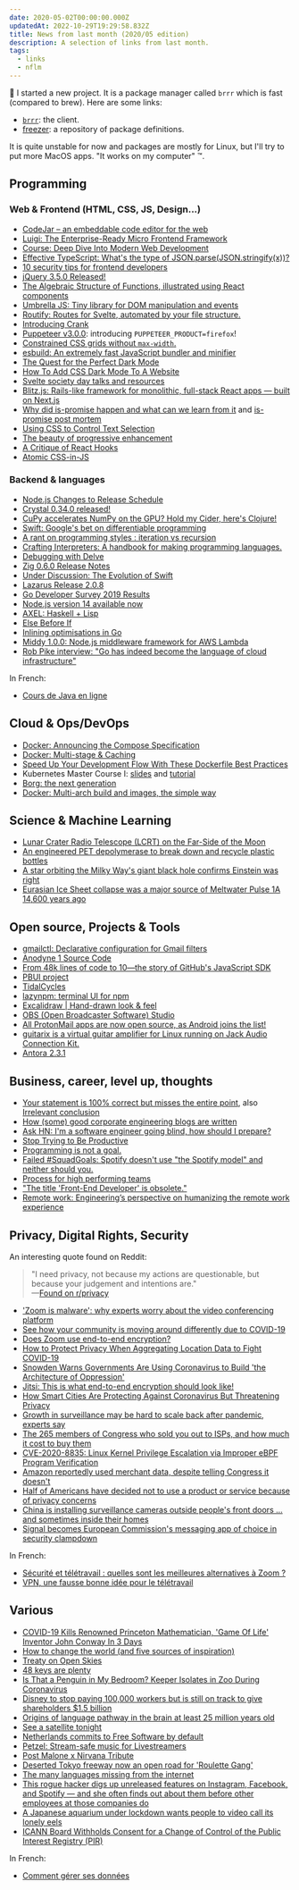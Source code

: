 ```yaml
---
date: 2020-05-02T00:00:00.000Z
updatedAt: 2022-10-29T19:29:58.832Z
title: News from last month (2020/05 edition)
description: A selection of links from last month.
tags:
  - links
  - nflm
---
```


🎉 I started a new project. It is a package manager called `brrr` which is fast (compared to brew). Here are some links:

- [`brrr`](https://git.sr.ht/~siegfriedehret/brrr): the client.
- [freezer](https://git.sr.ht/~siegfriedehret/freezer): a repository of package definitions.

It is quite unstable for now and packages are mostly for Linux, but I'll try to put more MacOS apps. "It works on my computer" ™️.

## Programming

### Web & Frontend (HTML, CSS, JS, Design...)

- [CodeJar – an embeddable code editor for the web](https://medv.io/codejar/)
- [Luigi: The Enterprise-Ready Micro Frontend Framework](https://luigi-project.io/)
- [Course: Deep Dive Into Modern Web Development](https://fullstackopen.com/en/)
- [Effective TypeScript: What's the type of JSON.parse(​JSON.stringify(x))?](https://effectivetypescript.com/2020/04/09/jsonify/)
- [10 security tips for frontend developers](https://konstantinlebedev.com/security-for-frontend/)
- [jQuery 3.5.0 Released!](https://blog.jquery.com/2020/04/10/jquery-3-5-0-released/)
- [The Algebraic Structure of Functions, illustrated using React components](https://jrsinclair.com/articles/2020/algebraic-structure-of-functions-illustrated-with-react-components/)
- [Umbrella JS: Tiny library for DOM manipulation and events](https://umbrellajs.com/)
- [Routify: Routes for Svelte, automated by your file structure.](https://routify.dev/)
- [Introducing Crank](https://crank.js.org/blog/introducing-crank)
- [Puppeteer v3.0.0](https://github.com/puppeteer/puppeteer/releases/tag/v3.0.0): introducing `PUPPETEER_PRODUCT=firefox`!
- [Constrained CSS grids without `max-width`.](https://ethanmarcotte.com/wrote/css-grid-without-max-width/)
- [esbuild: An extremely fast JavaScript bundler and minifier](https://github.com/evanw/esbuild)
- [The Quest for the Perfect Dark Mode](https://joshwcomeau.com/gatsby/dark-mode/)
- [How To Add CSS Dark Mode To A Website](https://kevq.uk/how-to-add-css-dark-mode-to-a-website/)
- [Svelte society day talks and resources](https://gist.github.com/sw-yx/ace62a7f6b880a3c87660ac6e663bd9a)
- [Blitz.js: Rails-like framework for monolithic, full-stack React apps — built on Next.js](https://blitzjs.com/)
- [Why did is-promise happen and what can we learn from it](https://snyk.io/blog/why-did-is-promise-happen-and-what-can-we-learn-from-it/) and [is-promise post mortem](https://medium.com/javascript-in-plain-english/is-promise-post-mortem-cab807f18dcc)
- [Using CSS to Control Text Selection](https://codersblock.com/blog/using-css-to-control-text-selection/)
- [The beauty of progressive enhancement](https://www.matuzo.at/blog/beauty-of-progressive-enhancement/)
- [A Critique of React Hooks](https://dillonshook.com/a-critique-of-react-hooks/)
- [Atomic CSS-in-JS](https://sebastienlorber.com/atomic-css-in-js)

### Backend & languages

- [Node.js Changes to Release Schedule](https://nodejs.org/en/blog/announcements/adjusted-release-schedule-covid/)
- [Crystal 0.34.0 released!](https://crystal-lang.org/2020/04/06/crystal-0.34.0-released.html)
- [CuPy accelerates NumPy on the GPU? Hold my Cider, here's Clojure!](https://dragan.rocks/articles/20/Clojure-Numpy-Cupy-CPU-GPU)
- [Swift: Google's bet on differentiable programming](https://tryolabs.com/blog/2020/04/02/swift-googles-bet-on-differentiable-programming/)
- [A rant on programming styles : iteration vs recursion](http://www.yannmoisan.com/iteration-vs-recursion.html)
- [Crafting Interpreters: A handbook for making programming languages.](https://www.craftinginterpreters.com/)
- [Debugging with Delve](https://tpaschalis.github.io/delve-debugging/)
- [Zig 0.6.0 Release Notes](https://ziglang.org/download/0.6.0/release-notes.html)
- [Under Discussion: The Evolution of Swift](https://www.welcometothejungle.com/en/articles/btc-interview-evolution-swift)
- [Lazarus Release 2.0.8](https://forum.lazarus.freepascal.org/index.php?topic=49356.0)
- [Go Developer Survey 2019 Results](https://blog.golang.org/survey2019-results)
- [Node.js version 14 available now](https://medium.com/@nodejs/node-js-version-14-available-now-8170d384567e)
- [AXEL: Haskell + Lisp](https://axellang.github.io/)
- [Else Before If](https://www.fluentcpp.com/2020/04/24/else-before-if/)
- [Inlining optimisations in Go](https://dave.cheney.net/2020/04/25/inlining-optimisations-in-go)
- [Middy 1.0.0: Node.js middleware framework for AWS Lambda](https://loige.co/middy-1-is-here/)
- [Rob Pike interview: "Go has indeed become the language of cloud infrastructure"](https://evrone.com/rob-pike-interview)

In French:

- [Cours de Java en ligne](https://www.youtube.com/channel/UCIatmtIm9z5YEWuHbrUMLsw)

## Cloud & Ops/DevOps

- [Docker: Announcing the Compose Specification](https://www.docker.com/blog/announcing-the-compose-specification/)
- [Docker: Multi-stage & Caching](https://4sh.dev/docker-multi-stage-caching/)
- [Speed Up Your Development Flow With These Dockerfile Best Practices](https://www.docker.com/blog/speed-up-your-development-flow-with-these-dockerfile-best-practices/)
- Kubernetes Master Course I: [slides](http://dn.dev/kubemaster1) and [tutorial](http://dn.dev/kube-tutorial)
- [Borg: the next generation](https://dl.acm.org/doi/abs/10.1145/3342195.3387517)
- [Docker: Multi-arch build and images, the simple way](https://www.docker.com/blog/multi-arch-build-and-images-the-simple-way/)

## Science & Machine Learning

- [Lunar Crater Radio Telescope (LCRT) on the Far-Side of the Moon](https://www.nasa.gov/directorates/spacetech/niac/2020_Phase_I_Phase_II/lunar_crater_radio_telescope/)
- [An engineered PET depolymerase to break down and recycle plastic bottles](https://www.nature.com/articles/s41586-020-2149-4)
- [A star orbiting the Milky Way's giant black hole confirms Einstein was right](https://www.sciencenews.org/article/star-orbiting-milky-way-giant-black-hole-confirms-einstein-was-right)
- [Eurasian Ice Sheet collapse was a major source of Meltwater Pulse 1A 14,600 years ago](https://www.nature.com/articles/s41561-020-0567-4)

## Open source, Projects & Tools

- [gmailctl: Declarative configuration for Gmail filters](https://github.com/mbrt/gmailctl)
- [Anodyne 1 Source Code](https://github.com/analgesicproductions/Anodyne-1-Repo)
- [From 48k lines of code to 10—the story of GitHub's JavaScript SDK](https://github.blog/2020-04-09-from-48k-lines-of-code-to-10-the-story-of-githubs-javascript-sdk/)
- [PBUI project](https://github.com/pbui-project/pbui-main)
- [TidalCycles](https://tidalcycles.org/)
- [lazynpm: terminal UI for npm](https://github.com/jesseduffield/lazynpm)
- [Excalidraw | Hand-drawn look & feel](https://excalidraw.com/)
- [OBS (Open Broadcaster Software) Studio](https://obsproject.com/)
- [All ProtonMail apps are now open source, as Android joins the list!](https://protonmail.com/blog/android-open-source/)
- [guitarix is a virtual guitar amplifier for Linux running on Jack Audio Connection Kit.](http://guitarix.org/)
- [Antora 2.3.1](https://docs.antora.org/antora/2.3/whats-new/)

## Business, career, level up, thoughts

- [Your statement is 100% correct but misses the entire point](https://nibblestew.blogspot.com/2020/04/your-statement-is-100-correct-but.html), also [Irrelevant conclusion](https://en.wikipedia.org/wiki/Irrelevant_conclusion)
- [How (some) good corporate engineering blogs are written](https://css-tricks.com/how-some-good-corporate-engineering-blogs-are-written/)
- [Ask HN: I'm a software engineer going blind, how should I prepare?](https://news.ycombinator.com/item?id=22918980)
- [Stop Trying to Be Productive](https://www.nytimes.com/2020/04/01/style/productivity-coronavirus.html)
- [Programming is not a goal.](https://ralsina.me/weblog/posts/programming-is-not-a-goal.html)
- [Failed #SquadGoals: Spotify doesn't use "the Spotify model" and neither should you.](https://www.jeremiahlee.com/posts/failed-squad-goals/)
- [Process for high performing teams](https://loicknuchel.fr/blog/2020/04/20/process-for-high-performing-teams)
- ["The title 'Front-End Developer' is obsolete."](https://css-tricks.com/the-title-front-end-developer-is-obsolete/)
- [Remote work: Engineering’s perspective on humanizing the remote work experience](https://github.blog/2020-04-24-remote-work-engineerings-perspective-on-humanizing-the-remote-work-experience/)

## Privacy, Digital Rights, Security

An interesting quote found on Reddit:

> "I need privacy, not because my actions are questionable, but because your judgement and intentions are."<br>&mdash;[Found on r/privacy](https://www.reddit.com/r/privacy/comments/fvocq2/i_need_privacy_not_because_my_actions_are/)

- ['Zoom is malware': why experts worry about the video conferencing platform](https://www.theguardian.com/technology/2020/apr/02/zoom-technology-security-coronavirus-video-conferencing)
- [See how your community is moving around differently due to COVID-19](https://www.google.com/covid19/mobility/)
- [Does Zoom use end-to-end encryption?](https://blog.cryptographyengineering.com/2020/04/03/does-zoom-use-end-to-end-encryption/)
- [How to Protect Privacy When Aggregating Location Data to Fight COVID-19](https://www.eff.org/deeplinks/2020/04/how-protect-privacy-when-aggregating-location-data-fight-covid-19)
- [Snowden Warns Governments Are Using Coronavirus to Build 'the Architecture of Oppression'](https://www.vice.com/en_us/article/bvge5q/snowden-warns-governments-are-using-coronavirus-to-build-the-architecture-of-oppression)
- [Jitsi: This is what end-to-end encryption should look like!](https://jitsi.org/blog/e2ee/)
- [How Smart Cities Are Protecting Against Coronavirus But Threatening Privacy](https://www.forbes.com/sites/simonchandler/2020/04/13/how-smart-cities-are-protecting-against-coronavirus-but-threatening-privacy/)
- [Growth in surveillance may be hard to scale back after pandemic, experts say](https://www.theguardian.com/world/2020/apr/14/growth-in-surveillance-may-be-hard-to-scale-back-after-coronavirus-pandemic-experts-say)
- [The 265 members of Congress who sold you out to ISPs, and how much it cost to buy them](https://www.theverge.com/2017/3/29/15100620/congress-fcc-isp-web-browsing-privacy-fire-sale)
- [CVE-2020-8835: Linux Kernel Privilege Escalation via Improper eBPF Program Verification](https://www.thezdi.com/blog/2020/4/8/cve-2020-8835-linux-kernel-privilege-escalation-via-improper-ebpf-program-verification)
- [Amazon reportedly used merchant data, despite telling Congress it doesn't](https://arstechnica.com/tech-policy/2020/04/amazon-reportedly-used-merchant-data-despite-telling-congress-it-doesnt/)
- [Half of Americans have decided not to use a product or service because of privacy concerns](https://www.pewresearch.org/fact-tank/2020/04/14/half-of-americans-have-decided-not-to-use-a-product-or-service-because-of-privacy-concerns/)
- [China is installing surveillance cameras outside people's front doors ... and sometimes inside their homes](https://edition.cnn.com/2020/04/27/asia/cctv-cameras-china-hnk-intl/index.html)
- [Signal becomes European Commission's messaging app of choice in security clampdown](https://www.theverge.com/2020/2/24/21150918/european-commission-signal-encrypted-messaging)

In French:

- [Sécurité et télétravail : quelles sont les meilleures alternatives à Zoom ?](https://www.presse-citron.net/securite-teletravail-meilleures-alternatives-zoom/)
- [VPN, une fausse bonne idée pour le télétravail](https://www.linkedin.com/pulse/vpn-une-fausse-bonne-id%C3%A9e-pour-le-t%C3%A9l%C3%A9travail-didier-girard/)

## Various

- [COVID-19 Kills Renowned Princeton Mathematician, 'Game Of Life' Inventor John Conway In 3 Days](https://dailyvoice.com/new-jersey/mercer/obituaries/covid-19-kills-renowned-princeton-mathematician-game-of-life-inventor-john-conway-in-3-days/786461/)
- [How to change the world (and five sources of inspiration)](https://www.unenvironment.org/news-and-stories/story/how-change-world-and-five-sources-inspiration)
- [Treaty on Open Skies](https://en.wikipedia.org/wiki/Treaty_on_Open_Skies)
- [48 keys are plenty](https://callumoakley.net/posts/48-keys-are-plenty.html)
- [Is That a Penguin in My Bedroom? Keeper Isolates in Zoo During Coronavirus](https://www.wsj.com/articles/is-that-a-penguin-in-my-bedroom-keeper-isolates-in-zoo-during-coronavirus-11587375002?mod=e2tw)
- [Disney to stop paying 100,000 workers but is still on track to give shareholders $1.5 billion](https://www.dailynews.com/2020/04/20/disney-to-stop-paying-half-its-workforce-but-is-still-on-track-to-deliver-1-5-billion-dividend/)
- [Origins of language pathway in the brain at least 25 million years old](https://www.ncl.ac.uk/press/articles/latest/2020/04/originsoflanguage25millionyearsold/)
- [See a satellite tonight](https://james.darpinian.com/satellites/)
- [Netherlands commits to Free Software by default](https://fsfe.org/news/2020/news-20200424-01.html)
- [Petzel: Stream-safe music for Livestreamers](https://www.pretzel.rocks/)
- [Post Malone x Nirvana Tribute](https://www.youtube.com/watch?v=f7eaGcIyhPU)
- [Deserted Tokyo freeway now an open road for 'Roulette Gang'](http://www.asahi.com/ajw/articles/13337246)
- [The many languages missing from the internet](https://www.bbc.com/future/article/20200414-the-many-lanuages-still-missing-from-the-internet)
- [This rogue hacker digs up unreleased features on Instagram, Facebook, and Spotify — and she often finds out about them before other employees at those companies do](https://www.businessinsider.com/jane-manchun-wong-profile-new-features-instagram-facebook-spotify-2020-2?r=US&IR=T)
- [A Japanese aquarium under lockdown wants people to video call its lonely eels](https://qz.com/1848528/japan-aquarium-asks-people-to-video-call-eels-under-lockdown/)
- [ICANN Board Withholds Consent for a Change of Control of the Public Interest Registry (PIR)](https://www.icann.org/news/blog/icann-board-withholds-consent-for-a-change-of-control-of-the-public-interest-registry-pir)

In French:

- [Comment gérer ses données](http://www.yannmoisan.com/donnees.html)
